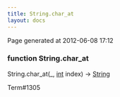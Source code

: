 ```yaml
---
title: String.char_at
layout: docs
---
```


<div class="bottom_right_note">Page generated at 2012-06-08 17:12</div>
<h3><span class="minor">function</span> String.char_at</h3>

String.char_at(_, <a href="/docs/int.html">int</a> index) -> <a href="/docs/String.html">String</a>
<p></p>

<p><span class="extra_minor">Term#1305</span></p>
